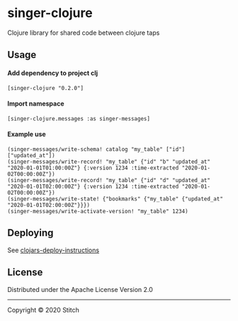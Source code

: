 # singer-clojure
Clojure library for shared code between clojure taps

## Usage
#### Add dependency to  project clj
```
[singer-clojure "0.2.0"]
```

#### Import namespace
```
[singer-clojure.messages :as singer-messages]
```

#### Example use
```
(singer-messages/write-schema! catalog "my_table" ["id"] ["updated_at"])
(singer-messages/write-record! "my_table" {"id" "b" "updated_at" "2020-01-01T01:00:00Z"} {:version 1234 :time-extracted "2020-01-02T00:00:00Z"})
(singer-messages/write-record! "my_table" {"id" "d" "updated_at" "2020-01-01T02:00:00Z"} {:version 1234 :time-extracted "2020-01-02T00:00:00Z"})
(singer-messages/write-state! {"bookmarks" {"my_table" {"updated_at" "2020-01-01T02:00:00Z"}}})
(singer-messages/write-activate-version! "my_table" 1234)
```

## Deploying
See [clojars-deploy-instructions](https://github.com/stitchdata/engineering-documents/blob/master/clojars-deploy-instructions.md)

## License

Distributed under the Apache License Version 2.0

---

Copyright © 2020 Stitch
